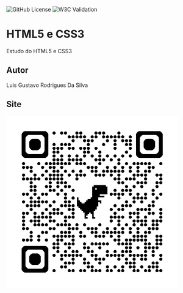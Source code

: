 ![GitHub License](https://img.shields.io/github/license/LuisGustavoRSilva/site?style=plastic)
![W3C Validation](https://img.shields.io/w3c-validation/html?targetUrl=https%3A%2F%2Fluisgustavorsilva.github.io%2Fsite%2F)


# HTML5 e CSS3
Estudo do HTML5 e CSS3
## Autor
Luis Gustavo Rodrigues Da Silva

## Site
![](img/qrcode_chrome.png)

